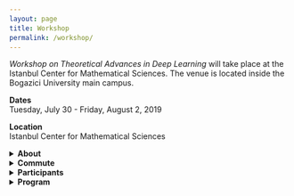 ```yaml
---
layout: page
title: Workshop
permalink: /workshop/
---
```


_Workshop on Theoretical Advances in Deep Learning_ will take place at the Istanbul Center for Mathematical Sciences. The venue is located inside the Bogazici University main campus.   

**Dates**  
Tuesday, July 30 - Friday, August 2, 2019   

**Location**  
Istanbul Center for Mathematical Sciences

<details>
    <summary>
        <b>
            About
        </b>
    </summary>
    <p markdown="1">  

        __Abstract:__ During the past few years, differentiable programming as a paradigm of deep learning provided cutting edge applications of machine learning in large scale problems in wide areas covering vision, speech, translation, and various autonomous machines. However, the success rate of working models is much faster than the scientific progress on understanding the working principles of such systems. More recently, theoretical developments shed some light on the inner workings of toy models on simple tasks, yet the community is still missing theoretical results that have strong predictive power on what to expect from large scale models on complex tasks and how to design them to improve their performance. In an attempt to move towards deeper understanding, we aim to bring together a group of researchers interested in the theoretical understanding of deep learning. The workshop is devoted to reviewing the most recent literature to bring everyone at the same level in terms of our current understanding, further, we will discuss theoretical challenges and propose ways to move forward. We will also devote one day of the workshop to interact with the local machine learning community that will include an opportunity for interested advanced students to introduce themselves and we will have a public lecture covering current trends in machine learning.  

    </p>
    <p>
        <p><strong>Topics:</strong></p>
        <ul>
        <li>Toy models that exhibit characteristic features of large scale systems  </li>
        <li>Scaling laws of neural networks with their degrees of freedom  </li>
        <li>Algorithmic effects and regularization in training neural networks  </li>
        <li>The role of the structure in data and teacher-student networks  </li>
        <li>Limiting behavior of simple models  </li>
        <li>Statistical physics approach to neural networks implications and its limits  </li> 
        <li>The role of priors on the performance of models </li>
        </ul>
    </p>
</details>

<details>
    <summary>
        <b markdown="1">
            Commute
        </b>
    </summary>
    <p markdown="1">  

        The subway station next to the campus is [Bogazici Universitesi Istasyonu](https://goo.gl/maps/VrC42pG9vi7u2vpW9). It is the last stop on line M6. Take line M2 (goes through Taksim) and transfer at the station called **Levent** (you can't miss it!).

        Commute to Bogazici University South Campus  
        ![commute](/assets/images/map1-.jpg)
        Closer look at the South Campus  
        ![campus](/assets/images/map2-.jpg)
        Zooming in on IMBM  
        ![venue](/assets/images/map3-.jpg)
       
    </p>
</details>


<details>
    <summary>
        <b markdown="1">
            Participants
        </b>
    </summary>
    <p>  
    <ul>
        <li>Ethem Alpaydin, Ozyegin University  </li>

        <li>Anima Anandkumar, Caltech &amp; NVIDIA  </li>

        <li>Benjamin Aubin, ENS  </li>

        <li>Aristide Baratin, MILA  </li>

        <li>Jean Barbier, ICTP  </li>

        <li>Ishmael Belghazi, MILA &amp; Facebook AI    </li>

        <li>David Belius, University of Basel  </li>

        <li>*Gerard Ben Arous, NYU  </li>

        <li>&dagger;Giulio Biroli, ENS  </li>

        <li>Chiara Cammarota, King's College London  </li>

        <li>Stephane d'Ascoli, ENS  </li>

        <li>Ethan Dyer, Google  </li>

        <li>Alp Eden, Bogazici University (retired)  </li>

        <li>Utku Evci, Google  </li>

        <li>Orhan Firat, Google   </li>

        <li>Silvio Franz, Universite Paris-Sud  </li>

        <li>Marylou Gabrie, ENS  </li>

        <li>Surya Ganguli, Stanford   </li>

        <li>*Caglar Gulcehre, DeepMind  </li>

        <li>Mert Gurbuzbalaban, Rutgers Business School  </li>

        <li>Clement Hongler, EPFL  </li>

        <li>Sungmin Hwang, LPTMS  </li>

        <li>Arthur Jacot, EPFL  </li>

        <li>Mehmet Kiral, Sophia University  </li>

        <li>Florent Krzakala, ENS  </li>

        <li>*Simon Lacoste-Julien, MILA  </li>

        <li>Fabian Latorre, EPFL  </li>

        <li>*David Lopez-Paz, Facebook AI  </li>

        <li>Ioannis Mitliagkas, MILA  </li>

        <li>Brady Neal, MILA  </li>

        <li>Behnam Neyshabur, NYU  </li>

        <li>*Mihai Nica, University of Toronto  </li>

        <li>*Roman Novak, Google   </li>

        <li>Vardan Papyan, Stanford  </li>

        <li>Dan Roberts, Diffeo Labs  </li>

        <li>Miguel Ruiz Garcia, University of Pennsylvania  </li>

        <li>&dagger;Levent Sagun, EPFL   </li>

        <li>Stefano Sarao, CEA   </li>

        <li>Andrew Saxe, University of Oxford  </li>

        <li>David Schwab, CUNY  </li>

        <li>Berfin Simsek, EPFL  </li>

        <li>*Sam Smith, DeepMind  </li>

        <li>Stefano Spigler, EPFL  </li>

        <li>Eric Vanden-Eijnden, NYU  </li>

        <li>&dagger;Matthieu Wyart, EPFL  </li>

        <li>Sho Yaida, Facebook AI  </li>

        <li>Lenka Zdeborova, CEA <br/>
        &dagger;: Organizers, *: To be confirmed</li>
    </ul>
    </p>
</details>



<details>
    <summary>
        <b markdown="1">
            Program
        </b>
    </summary>
    <p>  
        <table>
            <thead>
                <tr>
                    <th>Time</th>
                    <th style="text-align:left">Event</th>
                </tr>
            </thead>
            <tbody>
                <tr>
                    <td>9:00-10:30</td>
                    <td style="text-align:left">Session 1</td>
                </tr>
                <tr>
                    <td>10:30-11:00</td>
                    <td style="text-align:left">Coffee Break</td>
                </tr>
                <tr>
                    <td>11:00-12:00</td>
                    <td style="text-align:left">Session 2</td>
                </tr>
                <tr>
                    <td>12:00-13:30</td>
                    <td style="text-align:left">Lunch Break</td>
                </tr>
                <tr>
                    <td>13:30-15:00</td>
                    <td style="text-align:left">Session 3</td>
                </tr>
                <tr>
                    <td>15:00-15:30</td>
                    <td style="text-align:left">Coffee Break</td>
                </tr>
                <tr>
                    <td>15:30-16:30</td>
                    <td style="text-align:left">Session 4</td>
                </tr>
            </tbody>
        </table>
        <p>Each session will include back-to-back 30-minute talks (25 + 5 for questions). During after hours and weekends, the venue will be available for informal discussions. The detailed schedule will be available soon.  </p>
    </p>
</details>  

